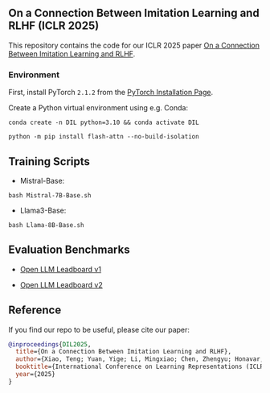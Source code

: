  ## On a Connection Between Imitation Learning and RLHF (ICLR 2025)

This repository contains the code for our ICLR 2025 paper [On a Connection Between Imitation Learning and RLHF](https://openreview.net/forum?id=2QdsjiNXgj). 


### Environment

First, install PyTorch `2.1.2` from the [PyTorch Installation Page](https://pytorch.org/get-started/locally/).

Create a Python virtual environment using e.g. Conda:

```shell
conda create -n DIL python=3.10 && conda activate DIL
```

```shell
python -m pip install flash-attn --no-build-isolation
```

## Training Scripts


* Mistral-Base:
```shell
bash Mistral-7B-Base.sh
```

* Llama3-Base:
```shell
bash Llama-8B-Base.sh
```


## Evaluation Benchmarks


* [Open LLM Leadboard v1](https://huggingface.co/spaces/open-llm-leaderboard-old/open_llm_leaderboard)

* [Open LLM Leadboard v2](https://huggingface.co/spaces/open-llm-leaderboard/open_llm_leaderboard) 


##  Reference 

If you find our repo to be useful, please cite our paper:
```bibtex
@inproceedings{DIL2025,
  title={On a Connection Between Imitation Learning and RLHF},
  author={Xiao, Teng; Yuan, Yige; Li, Mingxiao; Chen, Zhengyu; Honavar, Vasant G.},
  booktitle={International Conference on Learning Representations (ICLR)},
  year={2025}
}


